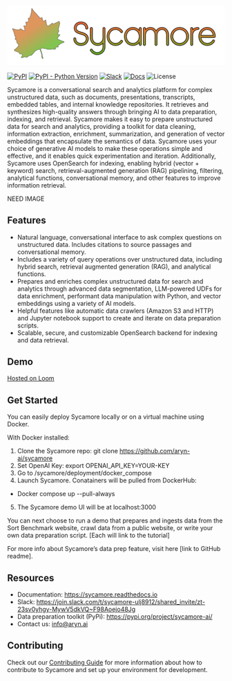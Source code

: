 ![SycamoreLogoFinal.svg](https://raw.githubusercontent.com/aryn-ai/sycamore/main/docs/source/images/sycamore_logo.svg)

[![PyPI](https://img.shields.io/pypi/v/sycamore-ai)](https://pypi.org/project/sycamore-ai/)
[![PyPI - Python Version](https://img.shields.io/pypi/pyversions/sycamore-ai)](https://pypi.org/project/sycamore-ai/)
[![Slack](https://img.shields.io/badge/slack-sycamore-brightgreen.svg?logo=slack)](https://join.slack.com/t/sycamore-ulj8912/shared_invite/zt-23sv0yhgy-MywV5dkVQ~F98Aoejo48Jg)
[![Docs](https://readthedocs.org/projects/sycamore/badge/?version=stable)](https://sycamore.readthedocs.io/en/stable/?badge=stable)
![License](https://img.shields.io/github/license/aryn-ai/sycamore)

Sycamore is a conversational search and analytics platform for complex unstructured data, such as documents, presentations, transcripts, embedded tables, and internal knowledge repositories. It retrieves and synthesizes high-quality answers through bringing AI to data preparation, indexing, and retrieval. Sycamore makes it easy to prepare unstructured data for search and analytics, providing a toolkit for data cleaning, information extraction, enrichment, summarization, and generation of vector embeddings that encapsulate the semantics of data. Sycamore uses your choice of generative AI models to make these operations simple and effective, and it enables quick experimentation and iteration. Additionally, Sycamore uses OpenSearch for indexing, enabling hybrid (vector + keyword) search, retrieval-augmented generation (RAG) pipelining, filtering, analytical functions, conversational memory, and other features to improve information retrieval.

NEED IMAGE


## Features

- Natural language, conversational interface to ask complex questions on unstructured data. Includes citations to source passages and conversational memory.
- Includes a variety of query operations over unstructured data, including hybrid search, retrieval augmented generation (RAG), and analytical functions.
- Prepares and enriches complex unstructured data for search and analytics through advanced data segmentation, LLM-powered UDFs for data enrichment, performant data manipulation with Python, and vector embeddings using a variety of AI models.
- Helpful features like automatic data crawlers (Amazon S3 and HTTP) and Jupyter notebook support to create and iterate on data preparation scripts.
- Scalable, secure, and customizable OpenSearch backend for indexing and data retrieval.

## Demo

[Hosted on Loom](https://www.loom.com/share/53e68b0eb5ab49948111a3fcf6286b7f?sid=8627ff2a-db36-46ef-9762-a01b37e20ced)

## Get Started

You can easily deploy Sycamore locally or on a virtual machine using Docker. 

With Docker installed:

1.	Clone the Sycamore repo: git clone https://github.com/aryn-ai/sycamore
2.	Set OpenAI Key: export OPENAI_API_KEY=YOUR-KEY
3.	Go to /sycamore/deployment/docker_compose
4.	Launch Sycamore. Conatainers will be pulled from DockerHub:
- Docker compose up --pull-always
5.	The Sycamore demo UI will be at localhost:3000

You can next choose to run a demo that prepares and ingests data from the Sort Benchmark website, crawl data from a public website, or write your own data preparation script. [Each will link to the tutorial]

For more info about Sycamore’s data prep feature, visit here [link to GitHub readme].


## Resources

- Documentation: https://sycamore.readthedocs.io
- Slack: https://join.slack.com/t/sycamore-ulj8912/shared_invite/zt-23sv0yhgy-MywV5dkVQ~F98Aoejo48Jg
- Data preparation toolkit (PyPi): https://pypi.org/project/sycamore-ai/
- Contact us: info@aryn.ai

## Contributing

Check out our [Contributing Guide](https://github.com/aryn-ai/sycamore/blob/main/CONTRIBUTING.md) for more information about how to contribute to Sycamore and set up your environment for development.
